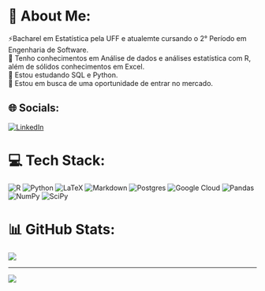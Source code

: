 # 💫 About Me:
⚡Bacharel em Estatística pela UFF e atualemte cursando o 2° Período em Engenharia de Software.<br>🔭 Tenho conhecimentos em Análise de dados e análises estatística com R, além de sólidos conhecimentos em Excel.<br>🌱 Estou estudando SQL e Python.<br>🤝 Estou em busca de uma oportunidade de entrar no mercado.<br>


## 🌐 Socials:
[![LinkedIn](https://img.shields.io/badge/LinkedIn-%230077B5.svg?logo=linkedin&logoColor=white)](https://linkedin.com/in/https://www.linkedin.com/in/brunooliveira547) 

# 💻 Tech Stack:
![R](https://img.shields.io/badge/r-%23276DC3.svg?style=for-the-badge&logo=r&logoColor=white) ![Python](https://img.shields.io/badge/python-3670A0?style=for-the-badge&logo=python&logoColor=ffdd54) ![LaTeX](https://img.shields.io/badge/latex-%23008080.svg?style=for-the-badge&logo=latex&logoColor=white) ![Markdown](https://img.shields.io/badge/markdown-%23000000.svg?style=for-the-badge&logo=markdown&logoColor=white) ![Postgres](https://img.shields.io/badge/postgres-%23316192.svg?style=for-the-badge&logo=postgresql&logoColor=white) ![Google Cloud](https://img.shields.io/badge/Google%20Cloud-%234285F4.svg?style=for-the-badge&logo=google-cloud&logoColor=white) ![Pandas](https://img.shields.io/badge/pandas-%23150458.svg?style=for-the-badge&logo=pandas&logoColor=white) ![NumPy](https://img.shields.io/badge/numpy-%23013243.svg?style=for-the-badge&logo=numpy&logoColor=white) ![SciPy](https://img.shields.io/badge/SciPy-%230C55A5.svg?style=for-the-badge&logo=scipy&logoColor=%white)
# 📊 GitHub Stats:

![](https://github-readme-streak-stats.herokuapp.com/?user=Bruno5477&theme=dracula&hide_border=false)<br/>




---
[![](https://visitcount.itsvg.in/api?id=Bruno5477&icon=2&color=11)](https://visitcount.itsvg.in)

<!-- Proudly created with GPRM ( https://gprm.itsvg.in ) -->
